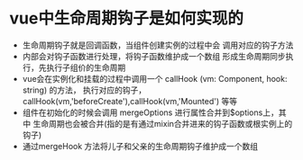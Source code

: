 

# vue中生命周期钩子是如何实现的

  - 生命周期钩子就是回调函数，当组件创建实例的过程中会
    调用对应的钩子方法
  - 内部会对钩子函数进行处理，将钩子函数维护成一个数组
    形成生命周期同步执行，先执行子组价的生命周期
  - vue会在实例化和挂载的过程中调用一个 callHook (vm: Component, hook: string) 的方法，
    执行对应的钩子，callHook(vm,'beforeCreate'),callHook(vm,'Mounted')
    等等
  - 组件在初始化的时候会调用 mergeOptions 进行属性合并到$options上，其中
    生命周期也会被合并(指的是有通过mixin合并进来的钩子函数或根实例上的钩子)
  - 通过mergeHook 方法将儿子和父亲的生命周期钩子维护成一个数组